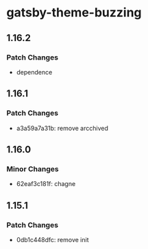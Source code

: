# gatsby-theme-buzzing

## 1.16.2

### Patch Changes

- dependence

## 1.16.1

### Patch Changes

- a3a59a7a31b: remove arcchived

## 1.16.0

### Minor Changes

- 62eaf3c181f: chagne

## 1.15.1

### Patch Changes

- 0db1c448dfc: remove init

